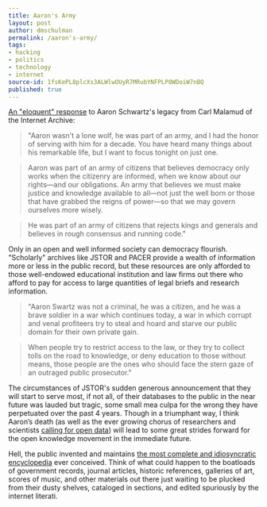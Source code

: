 ```yaml
---
title: Aaron's Army
layout: post
author: dmschulman
permalink: /aaron's-army/
tags:
- hacking
- politics
- technology
- internet
source-id: 1fsKePL8plcXs3ALWlwOUyR7MRubYNFPLP8WDoiW7nBQ
published: true
---
```

[An "eloquent" response](https://public.resource.org/aaron/army/) to Aaron Schwartz's legacy from Carl Malamud of the Internet Archive:

> "Aaron wasn't a lone wolf, he was part of an army, and I had the honor of serving with him for a decade. You have heard many things about his remarkable life, but I want to focus tonight on just one.

> Aaron was part of an army of citizens that believes democracy only works when the citizenry are informed, when we know about our rights—and our obligations. An army that believes we must make justice and knowledge available to all—not just the well born or those that have grabbed the reigns of power—so that we may govern ourselves more wisely.

> He was part of an army of citizens that rejects kings and generals and believes in rough consensus and running code."

Only in an open and well informed society can democracy flourish. "Scholarly" archives like JSTOR and PACER provide a wealth of information more or less in the public record, but these resources are only afforded to those well-endowed educational institution and law firms out there who afford to pay for access to large quantities of legal briefs and research information.

> "Aaron Swartz was not a criminal, he was a citizen, and he was a brave soldier in a war which continues today, a war in which corrupt and venal profiteers try to steal and hoard and starve our public domain for their own private gain.

> When people try to restrict access to the law, or they try to collect tolls on the road to knowledge, or deny education to those without means, those people are the ones who should face the stern gaze of an outraged public prosecutor."

The circumstances of JSTOR's sudden generous announcement that they will start to serve most, if not all, of their databases to the public in the near future was lauded but tragic, some small mea culpa for the wrong they have perpetuated over the past 4 years. Though in a triumphant way, I think Aaron’s death (as well as the ever growing chorus of researchers and scientists [calling for open data](http://thecostofknowledge.com/)) will lead to some great strides forward for the open knowledge movement in the immediate future.

Hell, the public invented and maintains [the most complete and idiosyncratic encyclopedia](https://www.wikipedia.org/) ever conceived. Think of what could happen to the boatloads of government records, journal articles, historic references, galleries of art, scores of music, and other materials out there just waiting to be plucked from their dusty shelves, cataloged in sections, and edited spuriously by the internet literati.

